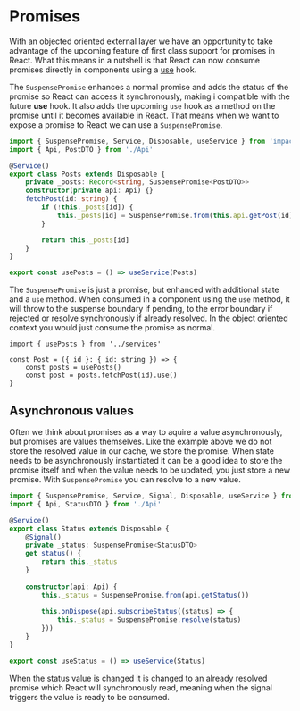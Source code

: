 
# Promises

With an objected oriented external layer we have an opportunity to take advantage of the upcoming feature of first class support for promises in React. What this means in a nutshell is that React can now consume promises directly in components using a [use](https://blixtdev.com/all-about-reacts-new-use-hook/) hook.

The `SuspensePromise` enhances a normal promise and adds the status of the promise so React can access it synchronously, making i compatible with the future **use** hook. It also adds the upcoming `use` hook as a method on the promise until it becomes available in React. That means when we want to expose a promise to React we can use a `SuspensePromise`.

```ts
import { SuspensePromise, Service, Disposable, useService } from 'impact-app'
import { Api, PostDTO } from './Api'

@Service()
export class Posts extends Disposable {
    private _posts: Record<string, SuspensePromise<PostDTO>>
    constructor(private api: Api) {}
    fetchPost(id: string) {
        if (!this._posts[id]) {
            this._posts[id] = SuspensePromise.from(this.api.getPost(id))
        }

        return this._posts[id]
    }
}

export const usePosts = () => useService(Posts)
```

The `SuspensePromise` is just a promise, but enhanced with additional state and a `use` method. When consumed in a component using the `use` method, it will throw to the suspense boundary if pending, to the error boundary if rejected or resolve synchronously if already resolved. In the object oriented context you would just consume the promise as normal.

```tsx
import { usePosts } from '../services'

const Post = ({ id }: { id: string }) => {
    const posts = usePosts()
    const post = posts.fetchPost(id).use()
}
```

## Asynchronous values

Often we think about promises as a way to aquire a value asynchronously, but promises are values themselves. Like the example above we do not store the resolved value in our cache, we store the promise. When state needs to be asynchronously instantiated it can be a good idea to store the promise itself and when the value needs to be updated, you just store a new promise. With `SuspensePromise` you can resolve to a new value.

```ts
import { SuspensePromise, Service, Signal, Disposable, useService } from 'impact-app'
import { Api, StatusDTO } from './Api'

@Service()
export class Status extends Disposable {
    @Signal()
    private _status: SuspensePromise<StatusDTO>
    get status() {
        return this._status
    }
    
    constructor(api: Api) {
        this._status = SuspensePromise.from(api.getStatus())
        
        this.onDispose(api.subscribeStatus((status) => {
            this._status = SuspensePromise.resolve(status)
        }))
    }
}

export const useStatus = () => useService(Status)
```

When the status value is changed it is changed to an already resolved promise which React will synchronously read, meaning when the signal triggers the value is ready to be consumed.

